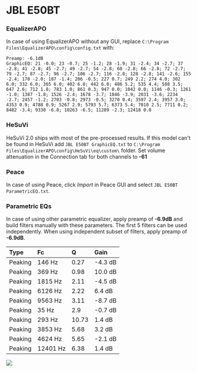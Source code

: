 # JBL E50BT

### EqualizerAPO
In case of using EqualizerAPO without any GUI, replace `C:\Program Files\EqualizerAPO\config\config.txt`
with:
```
Preamp: -6.1dB
GraphicEQ: 21 -0.0; 23 -0.7; 25 -1.2; 28 -1.9; 31 -2.4; 34 -2.7; 37 -2.8; 41 -2.8; 45 -2.7; 49 -2.7; 54 -2.8; 60 -2.8; 66 -2.8; 72 -2.7; 79 -2.7; 87 -2.7; 96 -2.7; 106 -2.7; 116 -2.8; 128 -2.8; 141 -2.6; 155 -2.4; 170 -2.0; 187 -1.4; 206 -0.5; 227 0.7; 249 2.2; 274 4.0; 302 6.0; 332 6.0; 365 6.0; 402 6.0; 442 6.0; 486 5.2; 535 4.4; 588 3.5; 647 2.6; 712 1.8; 783 1.0; 861 0.3; 947 0.0; 1042 0.0; 1146 -0.3; 1261 -1.0; 1387 -1.8; 1526 -2.4; 1678 -3.7; 1846 -3.9; 2031 -3.6; 2234 -2.7; 2457 -1.2; 2703 -0.8; 2973 -0.5; 3270 0.4; 3597 2.4; 3957 3.0; 4353 0.9; 4788 0.9; 5267 2.9; 5793 5.7; 6373 5.4; 7010 2.5; 7711 0.2; 8482 -3.4; 9330 -6.8; 10263 -6.5; 11289 -2.3; 12418 0.0
```

### HeSuVi
HeSuVi 2.0 ships with most of the pre-processed results. If this model can't be found in HeSuVi add
`JBL E50BT GraphicEQ.txt` to `C:\Program Files\EqualizerAPO\config\HeSuVi\eq\custom\` folder.
Set volume attenuation in the Connection tab for both channels to **-61**

### Peace
In case of using Peace, click *Import* in Peace GUI and select `JBL E50BT ParametricEQ.txt`.

### Parametric EQs
In case of using other parametric equalizer, apply preamp of **-6.9dB** and build filters manually
with these parameters. The first 5 filters can be used independently.
When using independent subset of filters, apply preamp of **-6.9dB**.

| Type    | Fc       |     Q | Gain    |
|:--------|:---------|:------|:--------|
| Peaking | 146 Hz   |  0.27 | -4.3 dB |
| Peaking | 369 Hz   |  0.98 | 10.0 dB |
| Peaking | 1815 Hz  |  2.11 | -4.5 dB |
| Peaking | 6126 Hz  |  2.22 | 6.4 dB  |
| Peaking | 9563 Hz  |  3.11 | -8.7 dB |
| Peaking | 35 Hz    |  2.9  | -0.7 dB |
| Peaking | 293 Hz   | 10.73 | 1.4 dB  |
| Peaking | 3853 Hz  |  5.68 | 3.2 dB  |
| Peaking | 4624 Hz  |  5.65 | -2.1 dB |
| Peaking | 12401 Hz |  6.38 | 1.4 dB  |

![](https://raw.githubusercontent.com/jaakkopasanen/AutoEq/master/results/rtings/rtings/JBL%20E50BT/JBL%20E50BT.png)
